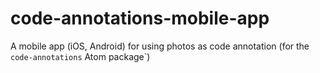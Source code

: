 # code-annotations-mobile-app
A mobile app (iOS, Android) for using photos as code annotation (for the `code-annotations` Atom package`)
